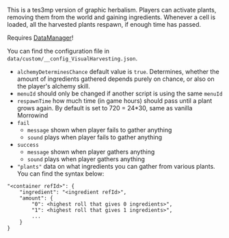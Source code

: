 This is a tes3mp version of graphic herbalism. Players can activate plants, removing them from the world and gaining ingredients. Whenever a cell is loaded, all the harvested plants respawn, if enough time has passed.

Requires [DataManager](https://github.com/tes3mp-scripts/DataManager)!

You can find the configuration file in `data/custom/__config_VisualHarvesting.json`.
* `alchemyDeterminesChance` default value is `true`. Determines, whether the amount of ingredients gathered depends purely on chance, or also on the player's alchemy skill.
* `menuId` should only be changed if another script is using the same `menuId`
* `respawnTime` how much time (in game hours) should pass until a plant grows again. By default is set to 720 = 24*30, same as vanilla Morrowind
* `fail`
  * `message` shown when player fails to gather anything
  * `sound` plays when player fails to gather anything
* `success`
  * `message` shown when player gathers anything
  * `sound` plays when player gathers anything
* `"plants"` data on what ingredients you can gather from various plants. You can find the syntax below:
```
"<container refId>": {
    "ingredient": "<ingredient refId>",
    "amount": {
        "0": <highest roll that gives 0 ingredients>",
        "1": <highest roll that gives 1 ingredients>",
        ...
    }
}
```
